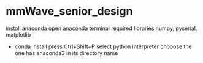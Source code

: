 # mmWave_senior_design

install anaconda
open anaconda terminal 
required libraries numpy, pyserial, matplotlib 
- conda install <library>
press Ctrl+Shift+P select python interpreter
chooose the one has anaconda3 in its directory name
